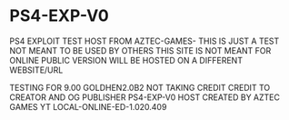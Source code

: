 # PS4-EXP-V0
PS4 EXPLOIT TEST HOST FROM
AZTEC-GAMES-
THIS IS JUST A TEST 
NOT MEANT TO BE USED BY OTHERS 
THIS SITE IS NOT MEANT FOR ONLINE 
PUBLIC VERSION WILL BE HOSTED ON A DIFFERENT WEBSITE/URL




TESTING FOR 9.00 GOLDHEN2.0B2 NOT TAKING CREDIT
CREDIT TO CREATOR AND OG PUBLISHER 
PS4-EXP-V0 HOST CREATED BY AZTEC GAMES YT
LOCAL-ONLINE-ED-1.020.409
